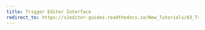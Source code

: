 ```yaml
---
title: Trigger Editor Interface
redirect_to: https://s2editor-guides.readthedocs.io/New_Tutorials/03_Trigger_Editor/033_Trigger_Editor_Interface
---
```

